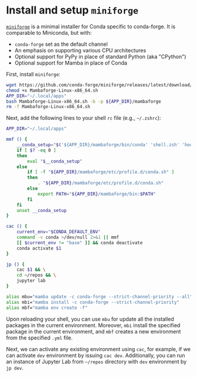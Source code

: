 # Install and setup `miniforge`

[`miniforge`](https://github.com/conda-forge/miniforge) is a minimal installer for Conda specific
to conda-forge. It is comparable to Miniconda, but with:

* `conda-forge` set as the default channel
* An emphasis on supporting various CPU architectures
* Optional support for PyPy in place of standard Python (aka "CPython")
* Optional support for Mamba in place of Conda

First, install `miniforge`:

```bash
wget https://github.com/conda-forge/miniforge/releases/latest/download/Mambaforge-Linux-x86_64.sh
chmod +x Mambaforge-Linux-x86_64.sh
APP_DIR="~/.local/apps"
bash Mambaforge-Linux-x86_64.sh -b -p ${APP_DIR}/mambaforge
rm -f Mambaforge-Linux-x86_64.sh
```

Next, add the following lines to your shell `rc` file (e.g., `~/.zshrc`):

```bash
APP_DIR="~/.local/apps"

mmf () {
    __conda_setup="$('${APP_DIR}/mambaforge/bin/conda' 'shell.zsh' 'hook' 2> /dev/null)"
    if [ $? -eq 0 ]
    then
        eval "$__conda_setup"
    else
        if [ -f "${APP_DIR}/mambaforge/etc/profile.d/conda.sh" ]
        then
            . "${APP_DIR}/mambaforge/etc/profile.d/conda.sh"
        else
            export PATH="${APP_DIR}/mambaforge/bin:$PATH"
        fi
    fi
    unset __conda_setup
}

cac () {
    current_env="$CONDA_DEFAULT_ENV"
    command -v conda >/dev/null 2>&1 || mmf
    [[ $current_env != "base" ]] && conda deactivate
    conda activate $1
}

jp () {
    cac $1 && \
    cd ~/repos && \
    jupyter lab
}

alias mbu="mamba update -c conda-forge --strict-channel-priority --all"
alias mbi="mamba install -c conda-forge --strict-channel-priority"
alias mbf="mamba env create -f"
```

Upon reloading your shell, you can use `mbu` for update all the installed packages in the
current environment. Moreover, `mbi` install the specified package in the current environment,
and `mbf` creates a new environment from the specified `.yml` file.

Next, we can activate any existing environment using `cac`, for example, if we can activate
`dev` environment by issuing `cac dev`. Additionally, you can run an instance of Jupyter Lab
from `~/repos` directory with `dev` environment by `jp dev`.
